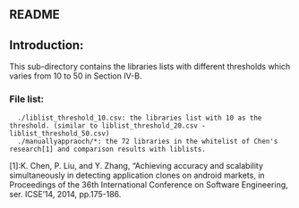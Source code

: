README
------
## Introduction:  
This sub-directory contains the libraries lists with different thresholds which varies from 10 to 50 in Section IV-B.  

### File list:  
      ./liblist_threshold_10.csv: the libraries list with 10 as the threshold. (similar to liblist_threshold_20.csv - liblist_threshold_50.csv)
      ./manuallyappraoch/*: the 72 libraries in the whitelist of Chen's research[1] and comparison results with liblists.  

[1]:K. Chen, P. Liu, and Y. Zhang, “Achieving accuracy and scalability simultaneously in detecting application clones on android markets, in Proceedings of the 36th International Conference on Software Engineering, ser. ICSE’14, 2014, pp.175-186.  

